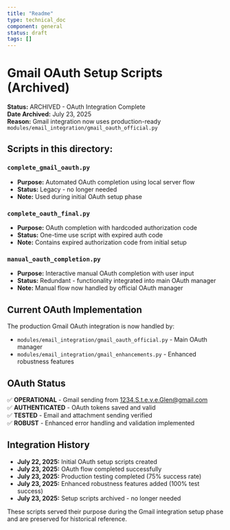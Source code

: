 ```yaml
---
title: "Readme"
type: technical_doc
component: general
status: draft
tags: []
---
```


# Gmail OAuth Setup Scripts (Archived)

**Status:** ARCHIVED - OAuth Integration Complete  
**Date Archived:** July 23, 2025  
**Reason:** Gmail integration now uses production-ready `modules/email_integration/gmail_oauth_official.py`

## Scripts in this directory:

### `complete_gmail_oauth.py`
- **Purpose:** Automated OAuth completion using local server flow
- **Status:** Legacy - no longer needed
- **Note:** Used during initial OAuth setup phase

### `complete_oauth_final.py`
- **Purpose:** OAuth completion with hardcoded authorization code
- **Status:** One-time use script with expired auth code
- **Note:** Contains expired authorization code from initial setup

### `manual_oauth_completion.py`
- **Purpose:** Interactive manual OAuth completion with user input
- **Status:** Redundant - functionality integrated into main OAuth manager
- **Note:** Manual flow now handled by official OAuth manager

## Current OAuth Implementation

The production Gmail OAuth integration is now handled by:
- `modules/email_integration/gmail_oauth_official.py` - Main OAuth manager
- `modules/email_integration/gmail_enhancements.py` - Enhanced robustness features

## OAuth Status
✅ **OPERATIONAL** - Gmail sending from 1234.S.t.e.v.e.Glen@gmail.com  
✅ **AUTHENTICATED** - OAuth tokens saved and valid  
✅ **TESTED** - Email and attachment sending verified  
✅ **ROBUST** - Enhanced error handling and validation implemented

## Integration History
- **July 22, 2025:** Initial OAuth setup scripts created
- **July 23, 2025:** OAuth flow completed successfully
- **July 23, 2025:** Production testing completed (75% success rate)
- **July 23, 2025:** Enhanced robustness features added (100% test success)
- **July 23, 2025:** Setup scripts archived - no longer needed

These scripts served their purpose during the Gmail integration setup phase and are preserved for historical reference.